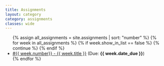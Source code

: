 ```yaml
---
title: Assignments
layout: category
category: assignments
classes: wide
---
```



<ul>
{% assign all_assignments = site.assignments | sort: "number" %}
{% for week in all_assignments %}
   {% if week.show_in_list == false %}
   {% continue %}
   {% endif %}
  <li>
  	<a href="{{ site.baseurl }}{{ week.url }}">#{{ week.number}} - {{ week.title }}</a> 
  	(Due: <b>{{ week.date_due }}</b>)</li>
{% endfor %}
</ul>




